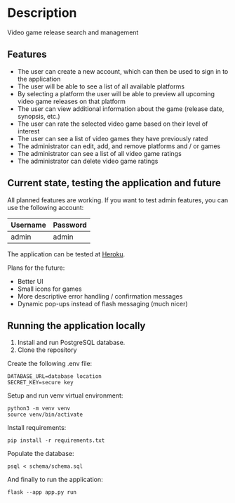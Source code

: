 # Description

Video game release search and management

## Features

- The user can create a new account, which can then be used to sign in to the application
- The user will be able to see a list of all available platforms
- By selecting a platform the user will be able to preview all upcoming video game releases on that platform
- The user can view additional information about the game (release date, synopsis, etc.)
- The user can rate the selected video game based on their level of interest
- The user can see a list of video games they have previously rated
- The administrator can edit, add, and remove platforms and / or games
- The administrator can see a list of all video game ratings
- The administrator can delete video game ratings

## Current state, testing the application and future

All planned features are working. If you want to test admin features, you can use the following account:

| Username | Password |
| -------- | -------- |
| admin    | admin    |

The application can be tested at [Heroku](https://game-release-search.herokuapp.com/).

Plans for the future:

- Better UI
- Small icons for games
- More descriptive error handling / confirmation messages
- Dynamic pop-ups instead of flash messaging (much nicer)

## Running the application locally

1. Install and run PostgreSQL database.
2. Clone the repository

Create the following .env file:

```
DATABASE_URL=database location
SECRET_KEY=secure key
```

Setup and run venv virtual environment:

```
python3 -m venv venv
source venv/bin/activate
```

Install requirements:

```
pip install -r requirements.txt
```

Populate the database:

```
psql < schema/schema.sql
```

And finally to run the application:

```
flask --app app.py run
```
